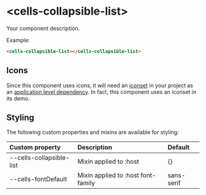 # &lt;cells-collapsible-list&gt;

Your component description.

Example:
```html
<cells-collapsible-list></cells-collapsible-list>
```

## Icons

Since this component uses icons, it will need an [iconset](https://bbva.cellsjs.com/guides/best-practices/cells-icons.html) in your project as an [application level dependency](https://bbva.cellsjs.com/guides/advanced-guides/application-level-dependencies.html). In fact, this component uses an iconset in its demo.

## Styling

The following custom properties and mixins are available for styling:

| Custom property | Description     | Default        |
|:----------------|:----------------|:---------------|
| --cells-collapsible-list  | Mixin applied to :host     | {}  |
| --cells-fontDefault  | Mixin applied to :host font-family    | sans-serif  |
